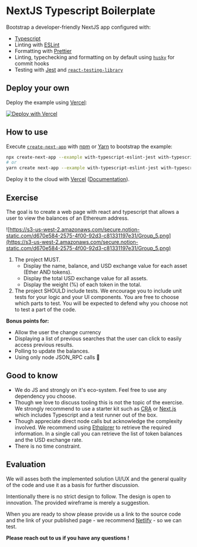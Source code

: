 # NextJS Typescript Boilerplate

Bootstrap a developer-friendly NextJS app configured with:

- [Typescript](https://www.typescriptlang.org/)
- Linting with [ESLint](https://eslint.org/)
- Formatting with [Prettier](https://prettier.io/)
- Linting, typechecking and formatting on by default using [`husky`](https://github.com/typicode/husky) for commit hooks
- Testing with [Jest](https://jestjs.io/) and [`react-testing-library`](https://testing-library.com/docs/react-testing-library/intro)

## Deploy your own

Deploy the example using [Vercel](https://vercel.com):

[![Deploy with Vercel](https://vercel.com/button)](https://vercel.com/import/project?template=https://github.com/vercel/next.js/tree/canary/examples/with-typescript-eslint-jest)

## How to use

Execute [`create-next-app`](https://github.com/vercel/next.js/tree/canary/packages/create-next-app) with [npm](https://docs.npmjs.com/cli/init) or [Yarn](https://yarnpkg.com/lang/en/docs/cli/create/) to bootstrap the example:

```bash
npx create-next-app --example with-typescript-eslint-jest with-typescript-eslint-jest-app
# or
yarn create next-app --example with-typescript-eslint-jest with-typescript-eslint-jest-app
```

Deploy it to the cloud with [Vercel](https://vercel.com/import?filter=next.js&utm_source=github&utm_medium=readme&utm_campaign=next-example) ([Documentation](https://nextjs.org/docs/deployment)).






## Exercise

The goal is to create a web page with react and typescript that allows a user to view the balances of an Ethereum address.

![https://s3-us-west-2.amazonaws.com/secure.notion-static.com/d670e584-2575-4f00-92d3-c81331197e31/Group_5.png](https://s3-us-west-2.amazonaws.com/secure.notion-static.com/d670e584-2575-4f00-92d3-c81331197e31/Group_5.png)

1. The project MUST.
    - Display the name, balance, and USD exchange value for each asset (Ether AND tokens).
    - Display the total USD exchange value for all assets.
    - Display the weight (%) of each token in the total.
2. The project SHOULD include tests. 
We encourage you to include unit tests for your logic and your UI components. You are free to choose which parts to test. You will be expected to defend why you choose not to test a part of the code.

**Bonus points for:**

- Allow the user the change currency
- Displaying a list of previous searches that the user can click to easily access previous results.
- Polling to update the balances.
- Using only node JSON_RPC calls 💪

## Good to know

- We do JS and strongly on it's eco-system. Feel free to use any dependency you choose.
- Though we love to discuss tooling this is not the topic of the exercise. We strongly recommend to use a starter kit such as [CRA](https://github.com/facebook/create-react-app) or [Next.js](https://nextjs.org/) which includes Typescript and a test runner out of the box.
- Though appreciate direct node calls but acknowledge the complexity involved. We recommend using [Ethplorer](https://github.com/EverexIO/Ethplorer/wiki/Ethplorer-API) to retrieve the required information. In a single call you can retrieve the list of token balances and the USD exchange rate.
- There is no time constraint.

## Evaluation

We will asses both the implemented solution UI/UX and the general quality of the code and use it as a basis for further discussion.

Intentionally there is no strict design to follow. The design is open to innovation. The provided wireframe is merely a suggestion.

When you are ready to show please provide us a link to the source code and the link of your published page - we recommend [Netlify](http://netlify.com/) - so we can test.

**Please reach out to us if you have any questions !**